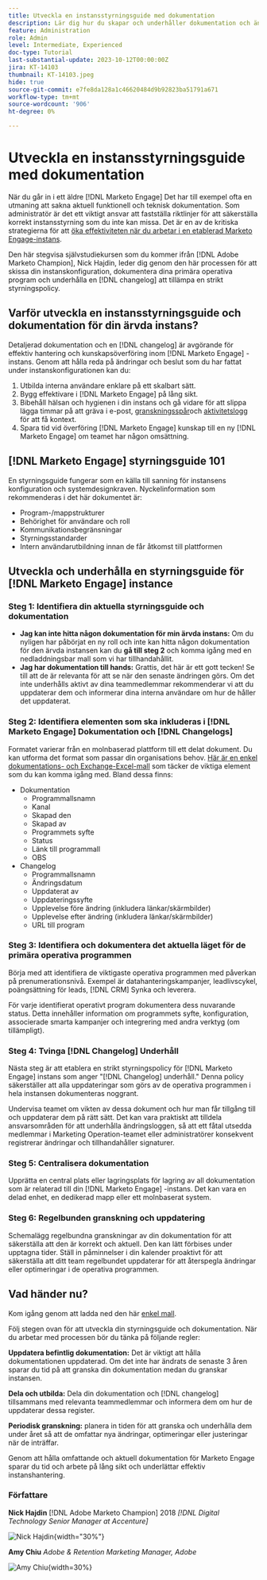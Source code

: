 ```yaml
---
title: Utveckla en instansstyrningsguide med dokumentation
description: Lär dig hur du skapar och underhåller dokumentation och ändringsloggar för din Marketo Engage-instans. Detta sparar inte bara tid för teamets kunskapsdelning utan förbättrar även hälsan och effektiviteten i instansen.
feature: Administration
role: Admin
level: Intermediate, Experienced
doc-type: Tutorial
last-substantial-update: 2023-10-12T00:00:00Z
jira: KT-14103
thumbnail: KT-14103.jpeg
hide: true
source-git-commit: e7fe8da128a1c46620484d9b92823ba51791a671
workflow-type: tm+mt
source-wordcount: '906'
ht-degree: 0%

---
```



# Utveckla en instansstyrningsguide med dokumentation

När du går in i ett äldre [!DNL Marketo Engage] Det har till exempel ofta en utmaning att sakna aktuell funktionell och teknisk dokumentation. Som administratör är det ett viktigt ansvar att fastställa riktlinjer för att säkerställa korrekt instansstyrning som du inte kan missa. Det är en av de kritiska strategierna för att [öka effektiviteten när du arbetar i en etablerad Marketo Engage-instans](https://nation.marketo.com/t5/champion-program-blogs/3-tips-to-increase-your-efficiency-in-an-inherited-instance/ba-p/247582).

Den här stegvisa självstudiekursen som du kommer ifrån [!DNL Adobe Marketo Champion], Nick Hajdin, leder dig genom den här processen för att skissa din instanskonfiguration, dokumentera dina primära operativa program och underhålla en [!DNL changelog] att tillämpa en strikt styrningspolicy.

## Varför utveckla en instansstyrningsguide och dokumentation för din ärvda instans?

Detaljerad dokumentation och en [!DNL changelog] är avgörande för effektiv hantering och kunskapsöverföring inom [!DNL Marketo Engage] -instans. Genom att hålla reda på ändringar och beslut som du har fattat under instanskonfigurationen kan du:

1. Utbilda interna användare enklare på ett skalbart sätt.
2. Bygg effektivare i [!DNL Marketo Engage] på lång sikt.
3. Bibehåll hälsan och hygienen i din instans och gå vidare för att slippa lägga timmar på att gräva i e-post, [granskningsspår](https://experienceleague.adobe.com/docs/marketo/using/product-docs/administration/audit-trail/audit-trail-overview.html)och [aktivitetslogg](https://experienceleague.adobe.com/docs/marketo/using/product-docs/core-marketo-concepts/smart-lists-and-static-lists/managing-people-in-smart-lists/locate-the-activity-log-for-a-person.html) för att få kontext.
4. Spara tid vid överföring [!DNL Marketo Engage] kunskap till en ny [!DNL Marketo Engage] om teamet har någon omsättning.

## [!DNL Marketo Engage] styrningsguide 101

En styrningsguide fungerar som en källa till sanning för instansens konfiguration och systemdesignkraven. Nyckelinformation som rekommenderas i det här dokumentet är:

* Program-/mappstrukturer
* Behörighet för användare och roll
* Kommunikationsbegränsningar
* Styrningsstandarder
* Intern användarutbildning innan de får åtkomst till plattformen

## Utveckla och underhålla en styrningsguide för [!DNL Marketo Engage] instance

### Steg 1: Identifiera din aktuella styrningsguide och dokumentation

* **Jag kan inte hitta någon dokumentation för min ärvda instans:** Om du nyligen har påbörjat en ny roll och inte kan hitta någon dokumentation för den ärvda instansen kan du **gå till steg 2** och komma igång med en nedladdningsbar mall som vi har tillhandahållit.
* **Jag har dokumentation till hands:** Grattis, det här är ett gott tecken! Se till att de är relevanta för att se när den senaste ändringen görs. Om det inte underhålls aktivt av dina teammedlemmar rekommenderar vi att du uppdaterar dem och informerar dina interna användare om hur de håller det uppdaterat.

### Steg 2: Identifiera elementen som ska inkluderas i [!DNL Marketo Engage] Dokumentation och [!DNL Changelogs]

Formatet varierar från en molnbaserad plattform till ett delat dokument. Du kan utforma det format som passar din organisations behov. [Här är en enkel dokumentations- och Exchange-Excel-mall](/help/tutorial-inherited-instance/_assets/downloads/Adobe_Marketo_Engage_Inherited_Instance_Documentation-Changlog.xlsx) som täcker de viktiga element som du kan komma igång med. Bland dessa finns:

* Dokumentation
   * Programmallsnamn
   * Kanal
   * Skapad den
   * Skapad av
   * Programmets syfte
   * Status
   * Länk till programmall
   * OBS
* Changelog
   * Programmallsnamn
   * Ändringsdatum
   * Uppdaterat av
   * Uppdateringssyfte
   * Upplevelse före ändring (inkludera länkar/skärmbilder)
   * Upplevelse efter ändring (inkludera länkar/skärmbilder)
   * URL till program

### Steg 3: Identifiera och dokumentera det aktuella läget för de primära operativa programmen

Börja med att identifiera de viktigaste operativa programmen med påverkan på prenumerationsnivå. Exempel är datahanteringskampanjer, leadlivscykel, poängsättning för leads, [!DNL CRM] Synka och leverera.

För varje identifierat operativt program dokumentera dess nuvarande status. Detta innehåller information om programmets syfte, konfiguration, associerade smarta kampanjer och integrering med andra verktyg (om tillämpligt).

### Steg 4: Tvinga [!DNL Changelog] Underhåll

Nästa steg är att etablera en strikt styrningspolicy för [!DNL Marketo Engage] instans som anger &quot;[!DNL Changelog] underhåll.&quot; Denna policy säkerställer att alla uppdateringar som görs av de operativa programmen i hela instansen dokumenteras noggrant.

Undervisa teamet om vikten av dessa dokument och hur man får tillgång till och uppdaterar dem på rätt sätt. Det kan vara praktiskt att tilldela ansvarsområden för att underhålla ändringsloggen, så att ett fåtal utsedda medlemmar i Marketing Operation-teamet eller administratörer konsekvent registrerar ändringar och tillhandahåller signaturer.

### Steg 5: Centralisera dokumentation

Upprätta en central plats eller lagringsplats för lagring av all dokumentation som är relaterad till din [!DNL Marketo Engage] -instans. Det kan vara en delad enhet, en dedikerad mapp eller ett molnbaserat system.

### Steg 6: Regelbunden granskning och uppdatering

Schemalägg regelbundna granskningar av din dokumentation för att säkerställa att den är korrekt och aktuell. Den kan lätt förbises under upptagna tider. Ställ in påminnelser i din kalender proaktivt för att säkerställa att ditt team regelbundet uppdaterar för att återspegla ändringar eller optimeringar i de operativa programmen.

## Vad händer nu?

Kom igång genom att ladda ned den här [enkel mall](/help/tutorial-inherited-instance/_assets/downloads/Adobe_Marketo_Engage_Inherited_Instance_Documentation-Changlog.xlsx).

Följ stegen ovan för att utveckla din styrningsguide och dokumentation. När du arbetar med processen bör du tänka på följande regler:

**Uppdatera befintlig dokumentation:**
Det är viktigt att hålla dokumentationen uppdaterad. Om det inte har ändrats de senaste 3 åren sparar du tid på att granska din dokumentation medan du granskar instansen.

**Dela och utbilda:**
Dela din dokumentation och [!DNL changelog] tillsammans med relevanta teammedlemmar och informera dem om hur de uppdaterar dessa register.

**Periodisk granskning:** planera in tiden för att granska och underhålla dem under året så att de omfattar nya ändringar, optimeringar eller justeringar när de inträffar.

Genom att hålla omfattande och aktuell dokumentation för Marketo Engage sparar du tid och arbete på lång sikt och underlättar effektiv instanshantering.

### Författare

**Nick Hajdin**
[!DNL Adobe Marketo Champion] 2018
*[!DNL Digital Technology Senior Manager at Accenture]*

![Nick Hajdin](/help/tutorial-inherited-instance/_assets/authors/Customer_Author_Nicholas_Hajdin.png){width="30%"}

**Amy Chiu**
*Adobe &amp; Retention Marketing Manager, Adobe*

![Amy Chiu](/help/tutorial-inherited-instance/_assets/authors/Adobe_Author_Amy_Chiu.png){width=30%}
